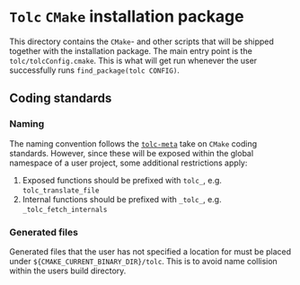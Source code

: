 # `Tolc` `CMake` installation package #

This directory contains the `CMake`- and other scripts that will be shipped together with the installation package. The main entry point is the `tolc/tolcConfig.cmake`. This is what will get run whenever the user successfully runs `find_package(tolc CONFIG)`.

## Coding standards ##

### Naming ###

The naming convention follows the [`tolc-meta`](https://github.com/Tolc-Software/tolc-meta/blob/master/docs/cmake_coding_conventions.md) take on `CMake` coding standards. However, since these will be exposed within the global namespace of a user project, some additional restrictions apply:

1. Exposed functions should be prefixed with `tolc_`, e.g. `tolc_translate_file`
2. Internal functions should be prefixed with `_tolc_`, e.g. `_tolc_fetch_internals`

### Generated files ###

Generated files that the user has not specified a location for must be placed under `${CMAKE_CURRENT_BINARY_DIR}/tolc`. This is to avoid name collision within the users build directory.
